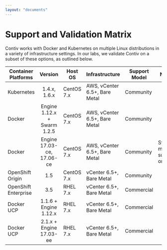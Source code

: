 ```yaml
---
layout: "documents"
---
```


# Support and Validation Matrix
Contiv works with Docker and Kubernetes on multiple Linux distributions in a variety of infrastructure settings. In our labs, we validate Contiv on a subset of these options, as outlined below. 

| Container Platforms | Version    | Host OS | Infrastructure | Support Model | Notes |
|-------------------|:----------:|-------|--------------|-------------|---------------|
|Kubernetes          | 1.4.x, 1.6.x        | CentOS 7.x | AWS, vCenter 6.5+, Bare Metal | Community | |
|Docker              | Engine 1.12.x + Swarm 1.2.5 | CentOS 7.x | AWS, vCenter 6.5+, Bare Metal | Community | |
|Docker              | Engine 17.03-ce, 17.06-ce | CentOS 7.x| AWS, vCenter 6.5+, Bare Metal | Community | Swarm mode support only |
|OpenShift Origin    | 1.5        | CentOS 7.x | vCenter 6.5+, Bare Metal | Community | |
|OpenShift Enterprise| 3.5        | RHEL 7.x | vCenter 6.5+, Bare Metal | Commercial | |
|Docker UCP          | 1.1.6 + Engine 1.12.x     | RHEL 7.x | vCenter 6.5+, Bare Metal | Commercial | |
|Docker UCP          | 2.1.x + Engine 17.03-ee     | RHEL 7.x | vCenter 6.5+, Bare Metal | Commercial | |
